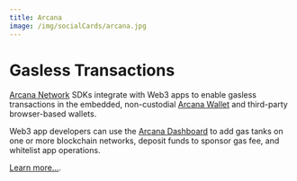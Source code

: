 ```yaml
---
title: Arcana
image: /img/socialCards/arcana.jpg
---
```


# Gasless Transactions

[Arcana Network](https://arcana.network) SDKs integrate with Web3 apps to enable gasless transactions in the embedded, 
non-custodial [Arcana Wallet](../social-login/arcana.mdx#arcana-wallet) and third-party browser-based wallets.

Web3 app developers can use the [Arcana Dashboard](https://dashboard.arcana.network) to add gas tanks on one or more 
blockchain networks, deposit funds to sponsor gas fee, and whitelist app operations.

[Learn more...](https://docs.arcana.network/quick-start/gasless-quick-start).